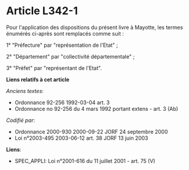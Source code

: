 # Article L342-1

Pour l'application des dispositions du présent livre à Mayotte, les termes énumérés ci-après sont remplacés comme suit :

1° "Préfecture" par "représentation de l'Etat" ;

2° "Département" par "collectivité départementale" ;

3° "Préfet" par "représentant de l'Etat".

**Liens relatifs à cet article**

_Anciens textes_:

  - Ordonnance 92-256 1992-03-04 art. 3
  - Ordonnance no 92-256 du 4 mars 1992 portant extens - art. 3 (Ab)

_Codifié par_:

  - Ordonnance 2000-930 2000-09-22 JORF 24 septembre 2000
  - Loi n°2003-495 2003-06-12 art. 38 JORF 13 juin 2003

**Liens**:

  - SPEC_APPLI: Loi n°2001-616 du 11 juillet 2001 - art. 75 (V)
